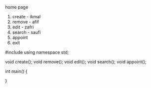 home page
1. create - ikmal
2. remove - afif
3. edit - zafri
4. search - saufi
5. appoint
6. exit

#include<iostream>
 using namespace std;
  
  void create();
  void remove();
  void edit();
  void search();
  void appoint();
  
  int main()
  {
  
  
  }
